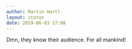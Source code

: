 ```yaml
---
author: Martin Hartl
layout: status
date: 2019-06-03 17:08
---
```

Dmn, they know their audience. For all mankind!